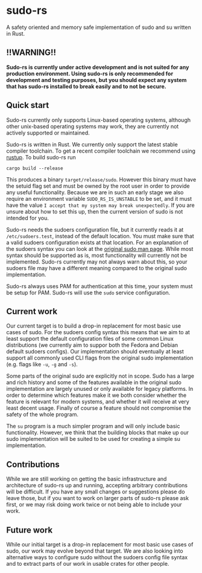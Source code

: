 # sudo-rs

A safety oriented and memory safe implementation of sudo and su written in Rust.

## !!WARNING!!

**Sudo-rs is currently under active development and is not suited for any
production environment. Using sudo-rs is only recommended for development and
testing purposes, but you should expect any system that has sudo-rs installed to
break easily and to not be secure.**

## Quick start

Sudo-rs currently only supports Linux-based operating systems, although other
unix-based operating systems may work, they are currently not actively
supported or maintained.

Sudo-rs is written in Rust. We currently only support the latest stable compiler
toolchain. To get a recent compiler toolchain we recommend using [rustup]. To
build sudo-rs run

```
cargo build --release
```

This produces a binary `target/release/sudo`. However this binary must have the
setuid flag set and must be owned by the root user in order to provide any
useful functionality. Because we are in such an early stage we also require
an environment variable `SUDO_RS_IS_UNSTABLE` to be set, and it must have the
value `I accept that my system may break unexpectedly`. If you are unsure about
how to set this up, then the current version of sudo is not intended for you.

Sudo-rs needs the sudoers configuration file, but it currently reads it at
`/etc/sudoers.test`, instead of the default location. You must make sure that
a valid sudoers configuration exists at that location. For an explanation of
the sudoers syntax you can look at the
[original sudo man page](https://www.sudo.ws/docs/man/sudoers.man/). While most
syntax should be supported as is, most functionality will currently not be
implemented. Sudo-rs currently may not always warn about this, so your sudoers
file may have a different meaning compared to the original sudo implementation.

Sudo-rs always uses PAM for authentication at this time, your system must be
setup for PAM. Sudo-rs will use the `sudo` service configuration.

[rustup]: https://rustup.rs/

## Current work

Our current target is to build a drop-in replacement for most basic use cases of
sudo. For the sudoers config syntax this means that we aim to at least support
the default configuration files of some common Linux distributions (we currently
aim to suppor both the Fedora and Debian default sudoers configs). Our
implementation should eventually at least support all commonly used CLI flags
from the original sudo implementation (e.g. flags like `-u`, `-g` and `-s`).

Some parts of the original sudo are explicitly not in scope. Sudo has a large
and rich history and some of the features available in the original sudo
implementation are largely unused or only available for legacy platforms. In
order to determine which features make it we both consider whether the feature
is relevant for modern systems, and whether it will receive at very least
decent usage. Finally of course a feature should not compromise the safety of
the whole program.

The `su` program is a much simpler program and will only include basic
functionality. However, we think that the building blocks that make up our sudo
implementation will be suited to be used for creating a simple su
implementation.

## Contributions

While we are still working on getting the basic infrastructure and architecture
of sudo-rs up and running, accepting arbitrary contributions will be difficult.
If you have any small changes or suggestions please do leave those, but if you
want to work on larger parts of sudo-rs please ask first, or we may risk doing
work twice or not being able to include your work.

## Future work

While our initial target is a drop-in replacement for most basic use cases of
sudo, our work may evolve beyond that target. We are also looking into
alternative ways to configure sudo without the sudoers config file syntax and to
extract parts of our work in usable crates for other people.
